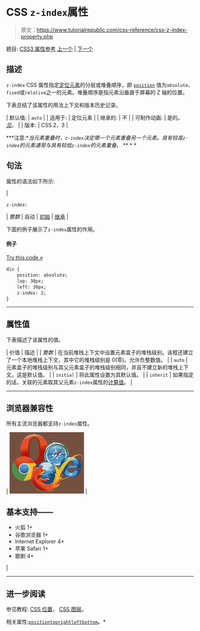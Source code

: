 # CSS `z-index`属性

> 原文：<https://www.tutorialrepublic.com/css-reference/css-z-index-property.php>

题目: [CSS3 属性参考](css3-properties.php) [上一个](css3-word-wrap-property.php) | [下一个](css-charset-rule.php)

## 描述

`z-index` CSS 属性指定[定位元素](../css-tutorial/css-position.php)的分层或堆叠顺序，即 [`position`](css-position-property.php) 值为`absolute`、`fixed`或`relative`之一的元素。堆叠顺序是指元素沿垂直于屏幕的 Z 轴的位置。

下表总结了该属性的用法上下文和版本历史记录。

| 默认值: | `auto` |
| 适用于: | 定位元素 |
| 继承的: | 不 |
| 可制作动画: | 是的。 [*见*](css-animatable-properties.php)*。* |
| 版本: | CSS 2，3 |

 ***注意:**当元素重叠时，`z-index`决定哪一个元素重叠另一个元素。具有较高`z-index`的元素通常与具有较低`z-index`的元素重叠。*  ** * *

## 句法

属性的语法如下所示:

| 

```
z-index: 
```

 | *整数* &#124; 自动 &#124; [初始](../definitions.php#initial) &#124; [继承](../definitions.php#inherit) |

下面的例子展示了`z-index`属性的作用。

#### 例子

[Try this code »](../codelab.php?topic=css&file=z-index-property-01 "Try this code using online Editor")

```
div {
    position: absolute;
    lop: 30px;
    left: 30px;
    z-index: 2;
}
```

* * *

## 属性值

下表描述了该属性的值。

| 价值 | 描述 |
| *整数* | 在当前堆栈上下文中设置元素盒子的堆栈级别。该框还建立了一个本地堆栈上下文，其中它的堆栈级别是 0(零)。允许负整数值。 |
| `auto` | 元素盒子的堆栈级别与其父元素盒子的堆栈级别相同，并且不建立新的堆栈上下文。这是默认值。 |
| `initial` | 将此属性设置为其默认值。 |
| `inherit` | 如果指定的话，关联的元素取其父元素`z-index`属性的[计算值](../definitions.php#computed-value)。 |

* * *

## 浏览器兼容性

所有主流浏览器都支持`z-index`属性。

| ![Browsers Icon](img/e9331123c77668c1832e541c2fca1002.png) | 

## 基本支持——

*   火狐 1+
*   谷歌浏览器 1+
*   Internet Explorer 4+
*   苹果 Safari 1+
*   歌剧 4+

 |

* * *

## 进一步阅读

参见教程: [CSS 位置](../css-tutorial/css-position.php)， [CSS 图层](../css-tutorial/css-layers.php)。

相关属性:[`position`](css-position-property.php)[`top`](css-top-property.php)[`right`](css-right-property.php)[`left`](css-left-property.php)[`bottom`](css-bottom-property.php)。*